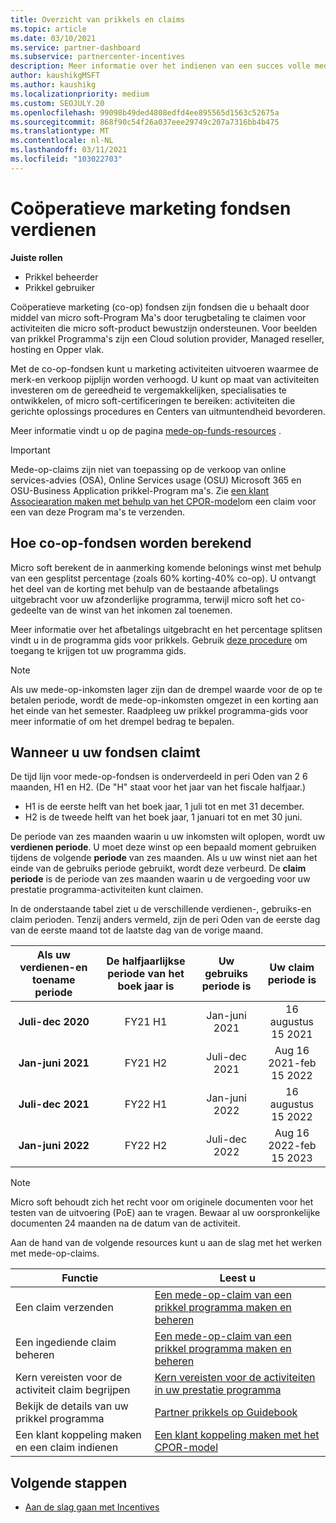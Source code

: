 ```yaml
---
title: Overzicht van prikkels en claims
ms.topic: article
ms.date: 03/10/2021
ms.service: partner-dashboard
ms.subservice: partnercenter-incentives
description: Meer informatie over het indienen van een succes volle mede-op-claim voor uw prikkels door de juiste documentatie, facturen, verklaringen en het bewijs van de uitvoering te organiseren.
author: kaushikgMSFT
ms.author: kaushikg
ms.localizationpriority: medium
ms.custom: SEOJULY.20
ms.openlocfilehash: 99098b49ded4808edfd4ee895565d1563c52675a
ms.sourcegitcommit: 868f90c54f26a037eee29749c207a7316bb4b475
ms.translationtype: MT
ms.contentlocale: nl-NL
ms.lasthandoff: 03/11/2021
ms.locfileid: "103022703"
---
```

# <a name="earn-cooperative-marketing-funds"></a>Coöperatieve marketing fondsen verdienen

**Juiste rollen**

- Prikkel beheerder
- Prikkel gebruiker

Coöperatieve marketing (co-op) fondsen zijn fondsen die u behaalt door middel van micro soft-Program Ma's door terugbetaling te claimen voor activiteiten die micro soft-product bewustzijn ondersteunen. Voor beelden van prikkel Programma's zijn een Cloud solution provider, Managed reseller, hosting en Opper vlak.

Met de co-op-fondsen kunt u marketing activiteiten uitvoeren waarmee de merk-en verkoop pijplijn worden verhoogd. U kunt op maat van activiteiten investeren om de gereedheid te vergemakkelijken, specialisaties te ontwikkelen, of micro soft-certificeringen te bereiken: activiteiten die gerichte oplossings procedures en Centers van uitmuntendheid bevorderen.

Meer informatie vindt u op de pagina [mede-op-funds-resources](https://partner.microsoft.com/asset/collection/co-op-funds-resources#/) .

>[!Important]
>Mede-op-claims zijn niet van toepassing op de verkoop van online services-advies (OSA), Online Services usage (OSU) Microsoft 365 en OSU-Business Application prikkel-Program ma's. Zie [een klant Associearation maken met behulp van het CPOR-model](submit-osa-claim.md)om een claim voor een van deze Program ma's te verzenden.

## <a name="how-co-op-funds-are-calculated"></a>Hoe co-op-fondsen worden berekend

Micro soft berekent de in aanmerking komende belonings winst met behulp van een gesplitst percentage (zoals 60% korting-40% co-op). U ontvangt het deel van de korting met behulp van de bestaande afbetalings uitgebracht voor uw afzonderlijke programma, terwijl micro soft het co-gedeelte van de winst van het inkomen zal toenemen.

Meer informatie over het afbetalings uitgebracht en het percentage splitsen vindt u in de programma gids voor prikkels. Gebruik [deze procedure](incentives-determined-your-program-eligibility.md) om toegang te krijgen tot uw programma gids.

>[!NOTE]
>Als uw mede-op-inkomsten lager zijn dan de drempel waarde voor de op te betalen periode, wordt de mede-op-inkomsten omgezet in een korting aan het einde van het semester. Raadpleeg uw prikkel programma-gids voor meer informatie of om het drempel bedrag te bepalen.

## <a name="when-to-claim-your-funds"></a>Wanneer u uw fondsen claimt

De tijd lijn voor mede-op-fondsen is onderverdeeld in peri Oden van 2 6 maanden, H1 en H2. (De "H" staat voor het jaar van het fiscale halfjaar.)

- H1 is de eerste helft van het boek jaar, 1 juli tot en met 31 december.
- H2 is de tweede helft van het boek jaar, 1 januari tot en met 30 juni.

De periode van zes maanden waarin u uw inkomsten wilt oplopen, wordt uw **verdienen periode**. U moet deze winst op een bepaald moment gebruiken tijdens de volgende **periode** van zes maanden. Als u uw winst niet aan het einde van de gebruiks periode gebruikt, wordt deze verbeurd. De **claim periode** is de periode van zes maanden waarin u de vergoeding voor uw prestatie programma-activiteiten kunt claimen.

In de onderstaande tabel ziet u de verschillende verdienen-, gebruiks-en claim perioden. Tenzij anders vermeld, zijn de peri Oden van de eerste dag van de eerste maand tot de laatste dag van de vorige maand.

|  Als uw verdienen-en toename periode  |De halfjaarlijkse periode van het boek jaar is  |  Uw gebruiks periode is  |  Uw claim periode is  |
| :-----------: | :-----------: | :-----------: | :-----------: |
|**Juli-dec 2020**| FY21 H1  |  Jan-juni 2021  |  16 augustus 15 2021  |
|**Jan-juni 2021** |  FY21 H2  |  Juli-dec 2021  |  Aug 16 2021-feb 15 2022  |
|**Juli-dec 2021**|  FY22 H1  |  Jan-juni 2022  |  16 augustus 15 2022  |
|**Jan-juni 2022** |  FY22 H2  |  Juli-dec 2022  |  Aug 16 2022-feb 15 2023  |

>[!NOTE]
>Micro soft behoudt zich het recht voor om originele documenten voor het testen van de uitvoering (PoE) aan te vragen. Bewaar al uw oorspronkelijke documenten 24 maanden na de datum van de activiteit.

Aan de hand van de volgende resources kunt u aan de slag met het werken met mede-op-claims.

| Functie | Leest u |
| ------ | ----------- |
| Een claim verzenden |  [Een mede-op-claim van een prikkel programma maken en beheren](create-incentives-claims.md)  |
| Een ingediende claim beheren | [Een mede-op-claim van een prikkel programma maken en beheren](create-incentives-claims.md)    |
| Kern vereisten voor de activiteit claim begrijpen | [Kern vereisten voor de activiteiten in uw prestatie programma](core-requirements.md)   |
| Bekijk de details van uw prikkel programma | [Partner prikkels op Guidebook](https://assetsprod.microsoft.com/co-op-guidebook.pdf)  |
| Een klant koppeling maken en een claim indienen | [Een klant koppeling maken met het CPOR-model](submit-osa-claim.md)   |

## <a name="next-steps"></a>Volgende stappen

- [Aan de slag gaan met Incentives](incentives-get-started-intro.md)
